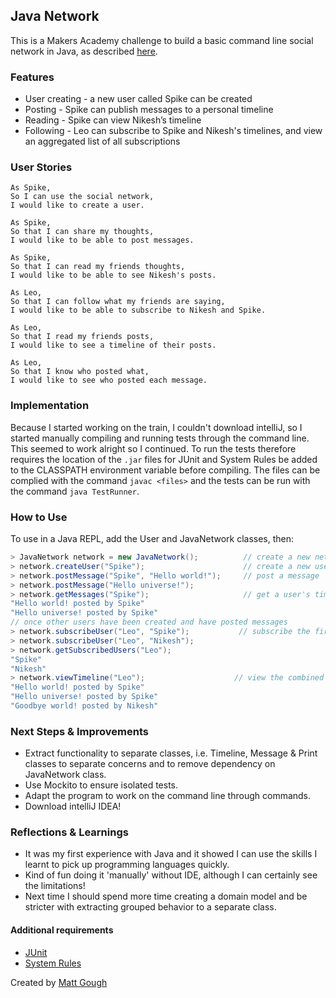 ## Java Network

This is a Makers Academy challenge to build a basic command line social network in Java, as described [here](https://gist.github.com/spike01/39e1ae40e0669fc68a67ec30efdb1ce7).

### Features

  * User creating - a new user called Spike can be created
  * Posting - Spike can publish messages to a personal timeline
  * Reading - Spike can view Nikesh’s timeline
  * Following - Leo can subscribe to Spike and Nikesh's timelines, and view an aggregated list of all subscriptions

### User Stories

```
As Spike,
So I can use the social network,
I would like to create a user.

As Spike,
So that I can share my thoughts,
I would like to be able to post messages.

As Spike,
So that I can read my friends thoughts,
I would like to be able to see Nikesh's posts.

As Leo,
So that I can follow what my friends are saying,
I would like to be able to subscribe to Nikesh and Spike.

As Leo,
So that I read my friends posts,
I would like to see a timeline of their posts.

As Leo,
So that I know who posted what,
I would like to see who posted each message.
```
### Implementation

Because I started working on the train, I couldn't download intelliJ, so I started manually compiling and running tests through the command line. This seemed to work alright so I continued. To run the tests therefore requires the location of the `.jar` files for JUnit and System Rules be added to the CLASSPATH environment variable before compiling. The files can be complied with the command `javac <files>` and the tests can be run with the command `java TestRunner`.

### How to Use

To use in a Java REPL, add the User and JavaNetwork classes, then:
```java
> JavaNetwork network = new JavaNetwork();          // create a new network
> network.createUser("Spike");                      // create a new user
> network.postMessage("Spike", "Hello world!");     // post a message
> network.postMessage("Hello universe!");
> network.getMessages("Spike");                     // get a user's timeline
"Hello world! posted by Spike"
"Hello universe! posted by Spike"
// once other users have been created and have posted messages
> network.subscribeUser("Leo", "Spike");           // subscribe the first user to the second
> network.subscribeUser("Leo", "Nikesh");
> network.getSubscribedUsers("Leo");
"Spike"
"Nikesh"
> network.viewTimeline("Leo");                    // view the combined messages of the users subscribed to
"Hello world! posted by Spike"
"Hello universe! posted by Spike"
"Goodbye world! posted by Nikesh"
```
### Next Steps & Improvements

  * Extract functionality to separate classes, i.e. Timeline, Message & Print classes to separate concerns and to remove dependency on JavaNetwork class.
  * Use Mockito to ensure isolated tests.
  * Adapt the program to work on the command line through commands.
  * Download intelliJ IDEA!

### Reflections & Learnings

  * It was my first experience with Java and it showed I can use the skills I learnt to pick up programming languages quickly.
  * Kind of fun doing it 'manually' without IDE, although I can certainly see the limitations!
  * Next time I should spend more time creating a domain model and be stricter with extracting grouped behavior to a separate class.

#### Additional requirements
  * [JUnit](http://junit.org/junit4/)
  * [System Rules](http://stefanbirkner.github.io/system-rules/index.html)

  Created by [Matt Gough](https://github.com/MattGough)
